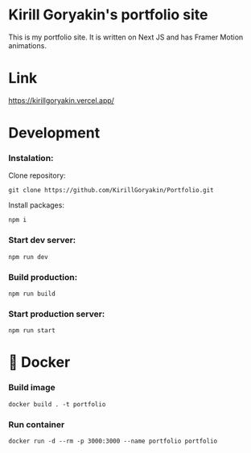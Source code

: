 
# Kirill Goryakin's portfolio site
This is my portfolio site. It is written on Next JS and has Framer Motion animations.

# Link
https://kirillgoryakin.vercel.app/
# Development
### Instalation:
Clone repository:
```
git clone https://github.com/KirillGoryakin/Portfolio.git
```
Install packages:
```
npm i
```
### Start dev server:
```
npm run dev
```
### Build production:
```
npm run build
```
### Start production server:
```
npm run start
```

# 🐳 Docker
### Build image
```
docker build . -t portfolio
```
### Run container
```
docker run -d --rm -p 3000:3000 --name portfolio portfolio
```